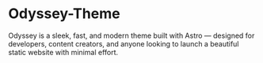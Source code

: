 # Odyssey-Theme
Odyssey is a sleek, fast, and modern theme built with Astro — designed for developers, content creators, and anyone looking to launch a beautiful static website with minimal effort.
